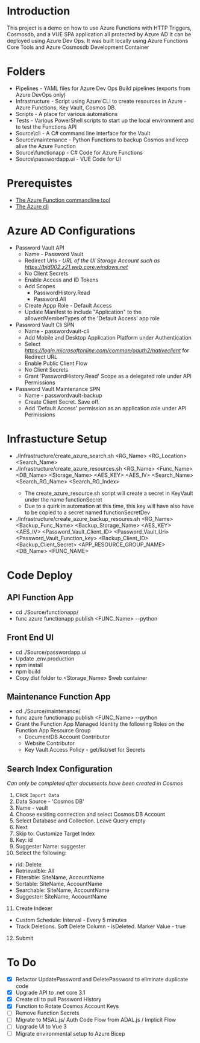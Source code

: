 # Introduction 
This project is a demo on how to use Azure Functions with HTTP Triggers, Cosmosdb, and a VUE SPA application all protected by Azure AD
It can be deployed using Azure Dev Ops.
It was built locally using Azure Functions Core Tools and Azure Cosmosdb Development Container

# Folders
* Pipelines - YAML files for Azure Dev Ops Build pipelines (exports from Azure DevOps only)
* Infrastructure - Script using Azure CLI to create resources in Azure - Azure Functions, Key Vault, Cosmos DB.  
* Scripts - A place for various automations
* Tests - Various PowerShell scripts to start up the local environment and to test the Functions API
* Source\cli - A C# command line interface for the Vault
* Source\maintenance - Python Functions to backup Cosmos and keep alive the Azure Function
* Source\functionapp - C# Code for Azure Functions
* Source\passwordapp.ui - VUE Code for UI

# Prerequistes 
* [The Azure Function commandline tool](https://docs.microsoft.com/en-us/azure/azure-functions/functions-run-local?tabs=linux%2Ccsharp%2Cbash#v2)
* [The Azure cli](https://docs.microsoft.com/en-us/cli/azure/install-azure-cli-linux?pivots=apt)

# Azure AD Configurations
* Password Vault API
   * Name - Password Vault
   * Redirect Urls - _URL of the UI Storage Account such as https://bjd002.z21.web.core.windows.net_
   * No Client Secrets
   * Enable Access and ID Tokens
   * Add Scopes
      * PasswordHistory.Read
      * Password.All
   * Create Appp Role - Default Access
   * Update Manifest to include "Application" to the allowedMemberTypes of the 'Default Access' app role
* Password Vault Cli SPN
   * Name - passwordvault-cli
   * Add Mobile and Desktop Application Platform under Authentication 
   * Select _https://login.microsoftonline.com/common/oauth2/nativeclient_ for Redirect URL
   * Enable Public Client Flow
   * No Client Secrets
   * Grant 'PasswordHistory.Read' Scope as a delegated role under API Permissions
* Password Vault Maintenance SPN
   * Name - passwordvault-backup
   * Create Client Secret. Save off.
   * Add 'Default Access' permission as an application role under API Permissions

# Infrastucture Setup
* ./Infrastructure/create_azure_search.sh <RG_Name> <RG_Location> <Search_Name>
* ./Infrastructure/create_azure_resources.sh <RG_Name> <Location> <Func_Name> <DB_Name> <Storage_Name> <AES_KEY> <AES_IV> <Search_Name> <Search_RG_Name> <Search_RG_Index>
   * The create_azure_resource.sh script will create a secret in KeyVault under the name functionSecret
   * Due to a quirk in automation at this time, this key will have also have to be copied to a secret named functionSecretDev
* ./Infrastructure/create_azure_backup_resoures.sh <RG_Name> <Location> <Backup_Func_Name> <Backup_Storage_Name> <AES_KEY> <AES_IV> <Password_Vault_Client_ID> <Password_Vault_Uri> <Password_Vault_Function_key> <Backup_Client_ID> <Backup_Client_Secret> <APP_RESOURCE_GROUP_NAME> <DB_Name> <FUNC_NAME>

# Code Deploy
## API Function App
* cd ./Source/functionapp/
* func azure functionapp publish <FUNC_Name> --python

## Front End UI
* cd ./Source/passwordapp.ui
* Update .env.production 
* npm install
* npm build
* Copy dist folder to <Storage_Name> $web container

## Maintenance Function App
* cd ./Source/maintenance/
* func azure functionapp publish <FUNC_Name> --python
* Grant the Function App Managed Identity the following Roles on the Function App Resource Group
   * DocumentDB Account Contributor 
   * Website Contributor
   * Key Vault Access Policy - get/list/set for Secrets 

## Search Index Configuration 
_Can only be completed after documents have been created in Cosmos_
1. Click `Import Data`
2. Data Source - 'Cosmos DB'
3. Name - vault
4. Choose exsiting connection and select Cosmos DB Account
5. Select Database and Collection. Leave Query empty
6. Next
7. Skip to: Customize Target Index
8. Key: id
9. Suggester Name: suggester
10. Select the following:
   * rid: Delete
   * Retrievalble: All
   * Filterable: SiteName, AccountName
   * Sortable:  SiteName, AccountName
   * Searchable: SiteName, AccountName
   * Suggester: SiteName, AccountName
11. Create Indexer
   * Custom Schedule: Interval - Every 5 minutes
   * Track Deletions. Soft Delete Column - isDeleted. Marker Value - true
12. Submit

# To Do
- [X] Refactor UpdatePassword and DeletePassword to eliminate duplicate code
- [X] Upgrade API to .net core 3.1
- [X] Create cli to pull Password History
- [X] Function to Rotate Cosmos Account Keys 
- [ ] Remove Function Secrets
- [ ] Migrate to MSAL.js/ Auth Code Flow from ADAL.js / Implicit Flow 
- [ ] Upgrade UI to Vue 3
- [ ] Migrate environmental setup to Azure Bicep